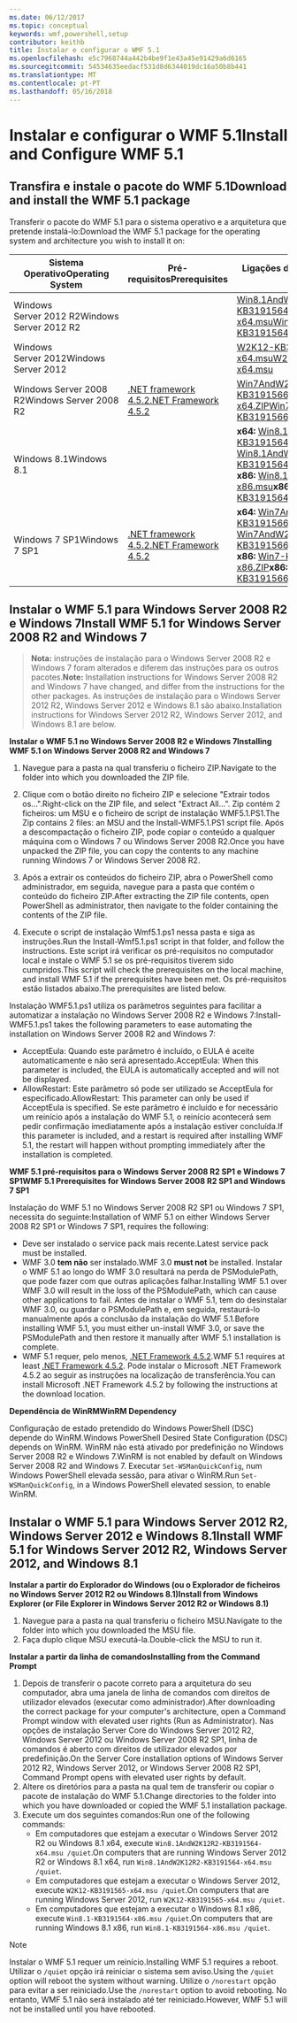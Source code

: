 ```yaml
---
ms.date: 06/12/2017
ms.topic: conceptual
keywords: wmf,powershell,setup
contributor: keithb
title: Instalar e configurar o WMF 5.1
ms.openlocfilehash: e5c7968744a442b4be9f1e43a45e91429a6d6165
ms.sourcegitcommit: 54534635eedacf531d8d6344019dc16a50b8b441
ms.translationtype: MT
ms.contentlocale: pt-PT
ms.lasthandoff: 05/16/2018
---
```

# <a name="install-and-configure-wmf-51"></a><span data-ttu-id="3cecf-103">Instalar e configurar o WMF 5.1</span><span class="sxs-lookup"><span data-stu-id="3cecf-103">Install and Configure WMF 5.1</span></span> #


## <a name="download-and-install-the-wmf-51-package"></a><span data-ttu-id="3cecf-104">Transfira e instale o pacote do WMF 5.1</span><span class="sxs-lookup"><span data-stu-id="3cecf-104">Download and install the WMF 5.1 package</span></span>

<span data-ttu-id="3cecf-105">Transferir o pacote do WMF 5.1 para o sistema operativo e a arquitetura que pretende instalá-lo:</span><span class="sxs-lookup"><span data-stu-id="3cecf-105">Download the WMF 5.1 package for the operating system and architecture you wish to install it on:</span></span>

| <span data-ttu-id="3cecf-106">Sistema Operativo</span><span class="sxs-lookup"><span data-stu-id="3cecf-106">Operating System</span></span>       | <span data-ttu-id="3cecf-107">Pré-requisitos</span><span class="sxs-lookup"><span data-stu-id="3cecf-107">Prerequisites</span></span>           | <span data-ttu-id="3cecf-108">Ligações de pacote</span><span class="sxs-lookup"><span data-stu-id="3cecf-108">Package Links</span></span>                          |
|------------------------|-------------------------|----------------------------------------|
| <span data-ttu-id="3cecf-109">Windows Server 2012 R2</span><span class="sxs-lookup"><span data-stu-id="3cecf-109">Windows Server 2012 R2</span></span> |                         | <span data-ttu-id="3cecf-110">[Win8.1AndW2K12R2-KB3191564-x64.msu][]</span><span class="sxs-lookup"><span data-stu-id="3cecf-110">[Win8.1AndW2K12R2-KB3191564-x64.msu][]</span></span> |
| <span data-ttu-id="3cecf-111">Windows Server 2012</span><span class="sxs-lookup"><span data-stu-id="3cecf-111">Windows Server 2012</span></span>    |                         | <span data-ttu-id="3cecf-112">[W2K12-KB3191565-x64.msu][]</span><span class="sxs-lookup"><span data-stu-id="3cecf-112">[W2K12-KB3191565-x64.msu][]</span></span>            |
| <span data-ttu-id="3cecf-113">Windows Server 2008 R2</span><span class="sxs-lookup"><span data-stu-id="3cecf-113">Windows Server 2008 R2</span></span> | <span data-ttu-id="3cecf-114">[.NET framework 4.5.2][]</span><span class="sxs-lookup"><span data-stu-id="3cecf-114">[.NET Framework 4.5.2][]</span></span>| <span data-ttu-id="3cecf-115">[Win7AndW2K8R2-KB3191566-x64.ZIP][]</span><span class="sxs-lookup"><span data-stu-id="3cecf-115">[Win7AndW2K8R2-KB3191566-x64.ZIP][]</span></span>    |
| <span data-ttu-id="3cecf-116">Windows 8.1</span><span class="sxs-lookup"><span data-stu-id="3cecf-116">Windows 8.1</span></span>            |                         | <span data-ttu-id="3cecf-117">**x64:** [Win8.1AndW2K12R2-KB3191564-x64.msu][]</span><span class="sxs-lookup"><span data-stu-id="3cecf-117">**x64:** [Win8.1AndW2K12R2-KB3191564-x64.msu][]</span></span></br><span data-ttu-id="3cecf-118">**x86:** [Win8.1-KB3191564-x86.msu][]</span><span class="sxs-lookup"><span data-stu-id="3cecf-118">**x86:** [Win8.1-KB3191564-x86.msu][]</span></span> |
| <span data-ttu-id="3cecf-119">Windows 7 SP1</span><span class="sxs-lookup"><span data-stu-id="3cecf-119">Windows 7 SP1</span></span>          | <span data-ttu-id="3cecf-120">[.NET framework 4.5.2][]</span><span class="sxs-lookup"><span data-stu-id="3cecf-120">[.NET Framework 4.5.2][]</span></span>| <span data-ttu-id="3cecf-121">**x64:** [Win7AndW2K8R2-KB3191566-x64.ZIP][]</span><span class="sxs-lookup"><span data-stu-id="3cecf-121">**x64:** [Win7AndW2K8R2-KB3191566-x64.ZIP][]</span></span></br><span data-ttu-id="3cecf-122">**x86:** [Win7-KB3191566-x86.ZIP][]</span><span class="sxs-lookup"><span data-stu-id="3cecf-122">**x86:** [Win7-KB3191566-x86.ZIP][]</span></span> |

[.NET framework 4.5.2]: https://www.microsoft.com/download/details.aspx?id=42642
[.NET Framework 4.5.2]: https://www.microsoft.com/download/details.aspx?id=42642
[W2K12-KB3191565-x64.msu]: https://go.microsoft.com/fwlink/?linkid=839513
[Win7-KB3191566-x86.ZIP]: https://go.microsoft.com/fwlink/?linkid=839522
[Win7AndW2K8R2-KB3191566-x64.ZIP]: https://go.microsoft.com/fwlink/?linkid=839523
[Win8.1-KB3191564-x86.msu]: https://go.microsoft.com/fwlink/?linkid=839521
[Win8.1AndW2K12R2-KB3191564-x64.msu]: https://go.microsoft.com/fwlink/?linkid=839516

## <a name="install-wmf-51-for-windows-server-2008-r2-and-windows-7"></a><span data-ttu-id="3cecf-129">Instalar o WMF 5.1 para Windows Server 2008 R2 e Windows 7</span><span class="sxs-lookup"><span data-stu-id="3cecf-129">Install WMF 5.1 for Windows Server 2008 R2 and Windows 7</span></span>

> <span data-ttu-id="3cecf-130">**Nota:** instruções de instalação para o Windows Server 2008 R2 e Windows 7 foram alterados e diferem das instruções para os outros pacotes.</span><span class="sxs-lookup"><span data-stu-id="3cecf-130">**Note:** Installation instructions for Windows Server 2008 R2 and Windows 7 have changed, and differ from the instructions for the other packages.</span></span> <span data-ttu-id="3cecf-131">As instruções de instalação para o Windows Server 2012 R2, Windows Server 2012 e Windows 8.1 são abaixo.</span><span class="sxs-lookup"><span data-stu-id="3cecf-131">Installation instructions for Windows Server 2012 R2, Windows Server 2012, and Windows 8.1 are below.</span></span>

<span data-ttu-id="3cecf-132">**Instalar o WMF 5.1 no Windows Server 2008 R2 e Windows 7**</span><span class="sxs-lookup"><span data-stu-id="3cecf-132">**Installing WMF 5.1 on Windows Server 2008 R2 and Windows 7**</span></span>

1. <span data-ttu-id="3cecf-133">Navegue para a pasta na qual transferiu o ficheiro ZIP.</span><span class="sxs-lookup"><span data-stu-id="3cecf-133">Navigate to the folder into which you downloaded the ZIP file.</span></span>

2. <span data-ttu-id="3cecf-134">Clique com o botão direito no ficheiro ZIP e selecione "Extrair todos os...".</span><span class="sxs-lookup"><span data-stu-id="3cecf-134">Right-click on the ZIP file, and select "Extract All...".</span></span> <span data-ttu-id="3cecf-135">Zip contém 2 ficheiros: um MSU e o ficheiro de script de instalação WMF5.1.PS1.</span><span class="sxs-lookup"><span data-stu-id="3cecf-135">The Zip contains 2 files: an MSU and the Install-WMF5.1.PS1 script file.</span></span>
<span data-ttu-id="3cecf-136">Após a descompactação o ficheiro ZIP, pode copiar o conteúdo a qualquer máquina com o Windows 7 ou Windows Server 2008 R2.</span><span class="sxs-lookup"><span data-stu-id="3cecf-136">Once you have unpacked the ZIP file, you can copy the contents to any machine running Windows 7 or Windows Server 2008 R2.</span></span>

3. <span data-ttu-id="3cecf-137">Após a extrair os conteúdos do ficheiro ZIP, abra o PowerShell como administrador, em seguida, navegue para a pasta que contém o conteúdo do ficheiro ZIP.</span><span class="sxs-lookup"><span data-stu-id="3cecf-137">After extracting the ZIP file contents, open PowerShell as administrator, then navigate to the folder containing the contents of the ZIP file.</span></span>

4. <span data-ttu-id="3cecf-138">Execute o script de instalação Wmf5.1.ps1 nessa pasta e siga as instruções.</span><span class="sxs-lookup"><span data-stu-id="3cecf-138">Run the Install-Wmf5.1.ps1 script in that folder, and follow the instructions.</span></span> <span data-ttu-id="3cecf-139">Este script irá verificar os pré-requisitos no computador local e instale o WMF 5.1 se os pré-requisitos tiverem sido cumpridos.</span><span class="sxs-lookup"><span data-stu-id="3cecf-139">This script will check the prerequisites on the local machine, and install WMF 5.1 if the prerequisites have been met.</span></span> <span data-ttu-id="3cecf-140">Os pré-requisitos estão listados abaixo.</span><span class="sxs-lookup"><span data-stu-id="3cecf-140">The prerequisites are listed below.</span></span>

<span data-ttu-id="3cecf-141">Instalação WMF5.1.ps1 utiliza os parâmetros seguintes para facilitar a automatizar a instalação no Windows Server 2008 R2 e Windows 7:</span><span class="sxs-lookup"><span data-stu-id="3cecf-141">Install-WMF5.1.ps1 takes the following parameters to ease automating the installation on Windows Server 2008 R2 and Windows 7:</span></span>

- <span data-ttu-id="3cecf-142">AcceptEula: Quando este parâmetro é incluído, o EULA é aceite automaticamente e não será apresentado.</span><span class="sxs-lookup"><span data-stu-id="3cecf-142">AcceptEula: When this parameter is included, the EULA is automatically accepted and will not be displayed.</span></span>
- <span data-ttu-id="3cecf-143">AllowRestart: Este parâmetro só pode ser utilizado se AcceptEula for especificado.</span><span class="sxs-lookup"><span data-stu-id="3cecf-143">AllowRestart: This parameter can only be used if AcceptEula is specified.</span></span> <span data-ttu-id="3cecf-144">Se este parâmetro é incluído e for necessário um reinício após a instalação do WMF 5.1, o reinício acontecerá sem pedir confirmação imediatamente após a instalação estiver concluída.</span><span class="sxs-lookup"><span data-stu-id="3cecf-144">If this parameter is included, and a restart is required after installing WMF 5.1, the restart will happen without prompting immediately after the installation is completed.</span></span>

<span data-ttu-id="3cecf-145">**WMF 5.1 pré-requisitos para o Windows Server 2008 R2 SP1 e Windows 7 SP1**</span><span class="sxs-lookup"><span data-stu-id="3cecf-145">**WMF 5.1 Prerequisites for Windows Server 2008 R2 SP1 and Windows 7 SP1**</span></span>

<span data-ttu-id="3cecf-146">Instalação do WMF 5.1 no Windows Server 2008 R2 SP1 ou Windows 7 SP1, necessita do seguinte:</span><span class="sxs-lookup"><span data-stu-id="3cecf-146">Installation of WMF 5.1 on either Windows Server 2008 R2 SP1 or Windows 7 SP1, requires the following:</span></span>
- <span data-ttu-id="3cecf-147">Deve ser instalado o service pack mais recente.</span><span class="sxs-lookup"><span data-stu-id="3cecf-147">Latest service pack must be installed.</span></span>
- <span data-ttu-id="3cecf-148">WMF 3.0 **tem não** ser instalado.</span><span class="sxs-lookup"><span data-stu-id="3cecf-148">WMF 3.0 **must not** be installed.</span></span> <span data-ttu-id="3cecf-149">Instalar o WMF 5.1 ao longo do WMF 3.0 resultará na perda de PSModulePath, que pode fazer com que outras aplicações falhar.</span><span class="sxs-lookup"><span data-stu-id="3cecf-149">Installing WMF 5.1 over WMF 3.0 will result in the loss of the PSModulePath, which can cause other applications to fail.</span></span> <span data-ttu-id="3cecf-150">Antes de instalar o WMF 5.1, tem do desinstalar WMF 3.0, ou guardar o PSModulePath e, em seguida, restaurá-lo manualmente após a conclusão da instalação do WMF 5.1.</span><span class="sxs-lookup"><span data-stu-id="3cecf-150">Before installing WMF 5.1, you must either un-install WMF 3.0, or save the PSModulePath and then restore it manually after WMF 5.1 installation is complete.</span></span>
- <span data-ttu-id="3cecf-151">WMF 5.1 requer, pelo menos, [.NET Framework 4.5.2](https://www.microsoft.com/en-ca/download/details.aspx?id=42642).</span><span class="sxs-lookup"><span data-stu-id="3cecf-151">WMF 5.1 requires at least [.NET Framework 4.5.2](https://www.microsoft.com/en-ca/download/details.aspx?id=42642).</span></span>
<span data-ttu-id="3cecf-152">Pode instalar o Microsoft .NET Framework 4.5.2 ao seguir as instruções na localização de transferência.</span><span class="sxs-lookup"><span data-stu-id="3cecf-152">You can install Microsoft .NET Framework 4.5.2 by following the instructions at the download location.</span></span>

<span data-ttu-id="3cecf-153">**Dependência de WinRM**</span><span class="sxs-lookup"><span data-stu-id="3cecf-153">**WinRM Dependency**</span></span>

<span data-ttu-id="3cecf-154">Configuração de estado pretendido do Windows PowerShell (DSC) depende do WinRM.</span><span class="sxs-lookup"><span data-stu-id="3cecf-154">Windows PowerShell Desired State Configuration (DSC) depends on WinRM.</span></span>
<span data-ttu-id="3cecf-155">WinRM não está ativado por predefinição no Windows Server 2008 R2 e Windows 7.</span><span class="sxs-lookup"><span data-stu-id="3cecf-155">WinRM is not enabled by default on Windows Server 2008 R2 and Windows 7.</span></span>
<span data-ttu-id="3cecf-156">Executar `Set-WSManQuickConfig`, num Windows PowerShell elevada sessão, para ativar o WinRM.</span><span class="sxs-lookup"><span data-stu-id="3cecf-156">Run `Set-WSManQuickConfig`, in a Windows PowerShell elevated session, to enable WinRM.</span></span>


## <a name="install-wmf-51-for-windows-server-2012-r2-windows-server-2012-and-windows-81"></a><span data-ttu-id="3cecf-157">Instalar o WMF 5.1 para Windows Server 2012 R2, Windows Server 2012 e Windows 8.1</span><span class="sxs-lookup"><span data-stu-id="3cecf-157">Install WMF 5.1 for Windows Server 2012 R2, Windows Server 2012, and Windows 8.1</span></span>
<span data-ttu-id="3cecf-158">**Instalar a partir do Explorador do Windows (ou o Explorador de ficheiros no Windows Server 2012 R2 ou Windows 8.1)**</span><span class="sxs-lookup"><span data-stu-id="3cecf-158">**Install from Windows Explorer (or File Explorer in Windows Server 2012 R2 or Windows 8.1)**</span></span>

1. <span data-ttu-id="3cecf-159">Navegue para a pasta na qual transferiu o ficheiro MSU.</span><span class="sxs-lookup"><span data-stu-id="3cecf-159">Navigate to the folder into which you downloaded the MSU file.</span></span>
2. <span data-ttu-id="3cecf-160">Faça duplo clique MSU executá-la.</span><span class="sxs-lookup"><span data-stu-id="3cecf-160">Double-click the MSU to run it.</span></span>

<span data-ttu-id="3cecf-161">**Instalar a partir da linha de comandos**</span><span class="sxs-lookup"><span data-stu-id="3cecf-161">**Installing from the Command Prompt**</span></span>

1. <span data-ttu-id="3cecf-162">Depois de transferir o pacote correto para a arquitetura do seu computador, abra uma janela de linha de comandos com direitos de utilizador elevados (executar como administrador).</span><span class="sxs-lookup"><span data-stu-id="3cecf-162">After downloading the correct package for your computer's architecture, open a Command Prompt window with elevated user rights (Run as Administrator).</span></span> <span data-ttu-id="3cecf-163">Nas opções de instalação Server Core do Windows Server 2012 R2, Windows Server 2012 ou Windows Server 2008 R2 SP1, linha de comandos é aberto com direitos de utilizador elevados por predefinição.</span><span class="sxs-lookup"><span data-stu-id="3cecf-163">On the Server Core installation options of Windows Server 2012 R2, Windows Server 2012, or Windows Server 2008 R2 SP1, Command Prompt opens with elevated user rights by default.</span></span>
2. <span data-ttu-id="3cecf-164">Altere os diretórios para a pasta na qual tem de transferir ou copiar o pacote de instalação do WMF 5.1.</span><span class="sxs-lookup"><span data-stu-id="3cecf-164">Change directories to the folder into which you have downloaded or copied the WMF 5.1 installation package.</span></span>
3. <span data-ttu-id="3cecf-165">Execute um dos seguintes comandos:</span><span class="sxs-lookup"><span data-stu-id="3cecf-165">Run one of the following commands:</span></span>
   - <span data-ttu-id="3cecf-166">Em computadores que estejam a executar o Windows Server 2012 R2 ou Windows 8.1 x64, execute `Win8.1AndW2K12R2-KB3191564-x64.msu /quiet`.</span><span class="sxs-lookup"><span data-stu-id="3cecf-166">On computers that are running Windows Server 2012 R2 or Windows 8.1 x64, run `Win8.1AndW2K12R2-KB3191564-x64.msu /quiet`.</span></span>
   - <span data-ttu-id="3cecf-167">Em computadores que estejam a executar o Windows Server 2012, execute `W2K12-KB3191565-x64.msu /quiet`.</span><span class="sxs-lookup"><span data-stu-id="3cecf-167">On computers that are running Windows Server 2012, run `W2K12-KB3191565-x64.msu /quiet`.</span></span>
   - <span data-ttu-id="3cecf-168">Em computadores que estejam a executar o Windows 8.1 x86, execute `Win8.1-KB3191564-x86.msu /quiet`.</span><span class="sxs-lookup"><span data-stu-id="3cecf-168">On computers that are running Windows 8.1 x86, run `Win8.1-KB3191564-x86.msu /quiet`.</span></span>

> [!NOTE]
> <span data-ttu-id="3cecf-169">Instalar o WMF 5.1 requer um reinício.</span><span class="sxs-lookup"><span data-stu-id="3cecf-169">Installing WMF 5.1 requires a reboot.</span></span> <span data-ttu-id="3cecf-170">Utilizar o `/quiet` opção irá reiniciar o sistema sem aviso.</span><span class="sxs-lookup"><span data-stu-id="3cecf-170">Using the `/quiet` option will reboot the system without warning.</span></span>
> <span data-ttu-id="3cecf-171">Utilize o `/norestart` opção para evitar a ser reiniciado.</span><span class="sxs-lookup"><span data-stu-id="3cecf-171">Use the `/norestart` option to avoid rebooting.</span></span> <span data-ttu-id="3cecf-172">No entanto, WMF 5.1 não será instalado até ter reiniciado.</span><span class="sxs-lookup"><span data-stu-id="3cecf-172">However, WMF 5.1 will not be installed until you have rebooted.</span></span>
